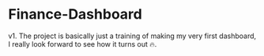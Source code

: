 # Finance-Dashboard

v1. The project is basically just a training of making my very first dashboard, I really look forward to see how it turns out 🔥.
